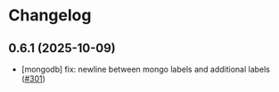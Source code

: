 # Changelog

## 0.6.1 (2025-10-09)

* [mongodb] fix: newline between mongo labels and additional labels ([#301](https://github.com/CloudPirates-io/helm-charts/pull/301))
